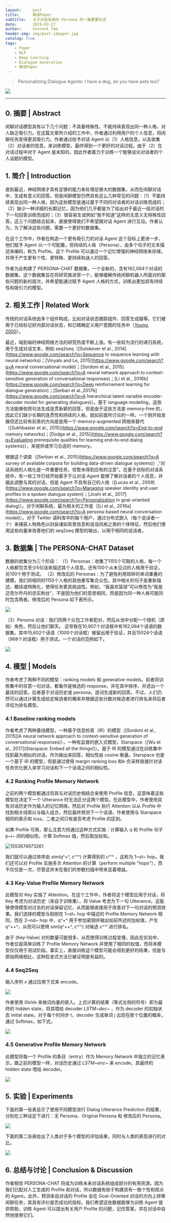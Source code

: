 ```yaml
---
layout:     post
title:      精读Paper
subtitle:   关于对话系统的 Persona 的一篇重要论述
date:       2019-03-27
author:     Vincent Tam
header-img: img/post-jdpaper.jpg
catalog: true
tags:
    - Paper
    - NLP
    - Deep Learning
    - Dialogue Generation
    - 精读Paper
---
```



> Personalizing Dialogue Agents: I have a dog, do you have pets too?

![](https://raw.githubusercontent.com/VincentTam97/_BlogImgStorage/master/images/20190325100307.png)

-----



## 0. 摘要 | Abstract

闲聊对话模型具有以下几个问题：不具备特殊性、不能持续表现出同一种人格、对人缺乏吸引力。在这篇文章所介绍的工作中，作者通过利用用户的个人信息，将闲聊任务变得更具吸引力。作者通过给予对话 Agent 以（1）人格信息，以及收集（2）对话者的信息，来训练模型，最终得到一个更好的对话过程。由于（2）在对话过程中对于 Agent 是未知的，因此作者着力于训练一个能够谈论对话者的个人话题的模型。




## 1. 简介 | Introduction

直到最近，神经网络才具有足够的能力来处理足够大的数据集，从而在闲聊对话中，生成有意义的回答。但是闲聊模型仍然具有这么几种常见的问题：（1）不能持续表现出同一种人格，因为这些模型是通过基于不同的对话者的对话训练而成的；（2）缺少一种详细的长期记忆，因为他们几乎都是为了给出对于最近一段对话的下一句回答训练而成的；（3）很容易生成例如“我不知道”这样的无意义无特殊性回答。这三个问题结合起来，直接使得我们不希望跟对话 Agent 进行互动。作者认为，为了解决这些问题，需要一个更好的数据集。

在这个工作中，作者在构造一个更有吸引力的对话 Agent 这个目标上更进一步，他们赋予 Agent 以一个可配置，但持续的人格（Persona），由多个句子的文本描述来编码，称为 Profile。这个 Profile 可以通过一个记忆增强的神经网络来存储，并用于产生更有个性、更特殊、更持续和迷人的回答。

作者为此构建了 PERSONA-CHAT 数据集，一个全新的，含有162,064个对话的数据集。这个数据集旨在将研究推进至一个，能够缓解传统闲聊机器人所面对的那些问题的新的层次，并希望能通过赋予 Agent 人格的方式，训练出更加具有持续性和吸引力的模型。




## 2. 相关工作 | Related Work

传统的对话系统由多个组件构成，比如对话状态跟踪组件、回答生成器等。它们被用于已经标记好内部对话状态，和已精确定义用户意图的任务中（[Young, 2000](https://royalsocietypublishing.org/doi/pdf/10.1098/rsta.2000.0593)）。

最近，端到端的神经网络方法的研究热度不断上涨。有一些较为流行的递归系统，用于生成对话文本，例如 seq2seq（[Sutskever et al., 2014](https://www.google.com/search?q=Sequence to sequence learning with neural networks)；[Vinyals and Le, 2015](https://www.google.com/search?q=A neural conversational model)；[Sordoni et al., 2015](https://www.google.com/search?q=A neural network approach to context-sensitive generation of conversational responses)；[Li et al., 2016b](https://www.google.com/search?q=Deep reinforcement learning for dialogue generation)；[Serban et al.,2017b](https://www.google.com/search?q=A hierarchical latent variable encoder-decoder model for generating dialogues)）。基于 language modeling，这些方法能够依照句法生成连贯新颖的回答，但是由于这些方法是 memory-free 的，因此它们缺少长期的连贯性和持续的人格，就如前面所讨论的一样。一个刚开始发展但还比较有前景的方向是是用一个 memory-augmented 网络来替代（[Sukhbaatar et al., 2015](https://www.google.com/search?q=End-to-end memory networks)；[Dodge et al., 2015](https://www.google.com/search?q=Evaluating prerequisite qualities for learning end-to-end dialog systems)），来提供或学习合适的 memory。

根据这个调查（[Serban et al., 2015](https://www.google.com/search?q=A survey of available corpora for building data-driven dialogue systems)）,“对话系统的人格化是一件重要任务，但暂未得到应有的注意”。在基于目标的对话系统中，有一些工作已经开始着手于让对话 Agent 能够了解对话者的个人信息，并据此调整与其的对话，但是 Agent 不具有自己的人格（[Lucas et al., 2009](https://www.google.com/search?q=Managing speaker identity and user profiles in a spoken dialogue system)；[Joshi et al., 2017](https://www.google.com/search?q=Personalization in goal-oriented dialog)）。对于闲聊系统，最为相关的工作是（[Li et al., 2016a](https://www.google.com/search?q=A persona-based neural conversation model)）。对于 Twitter 语料库中的每个用户，通过分布式嵌入（每个说话者一个）来捕获人物角色以封装诸如背景信息和说话风格之类的个体特征，然后他们使用这些向量来改善他们的 seq2seq 模型的输出，以用于相同的说话者。




## 3. 数据集 | The PERSONA-CHAT Dataset

数据的收集分为三个阶段：
（1）Personas：收集了1155个可取的人格，每一个人格都包含至少5句话来描述其个人信息。还有100个从未见过的人格用于验证，另100个用于测试。
（2）修改后的 Personas：为了避免利用琐碎的单词重叠的建模，我们将相同的1155个人格的其他重写集合众包，其中相关的句子是重新描述，概括或特殊化，使得任务更具挑战性。例如，“我喜欢篮球”可以修改为“我是迈克尔乔丹的忠实粉丝”，不是因为他们的意思相同，而是因为同一种人格可能同时包含两者。修改后的 Persona 如下表所示。

![](https://raw.githubusercontent.com/VincentTam97/_BlogImgStorage/master/images/20190325163155.png)

（3）Persona 对话：我们将两个众包工作者配对，然后从池中分配一个随机（原始）角色，然后让他们聊天。 这导致在10,907个对话框中有162,064个话语的数据集，其中15,602个话语（1000个对话框）被留出用于验证，并且15024个话语（968个对话框）用于测试。一个对话的范例如下。

![](https://raw.githubusercontent.com/VincentTam97/_BlogImgStorage/master/images/20190325164050.png)




## 4. 模型 | Models

作者考虑了两种不同的模型：ranking models 和 generative models。前者将训练集中的任意一句对话，都看作是候选的 response，并在其中排序，并选出一个最佳的回答。后者基于对话历史或 persona，逐词生成新的回答。不过，人们仍然可以通过计算生成给定候选者的概率并根据这些分数对候选者进行排名来将后者评估为排名模型。

### 4.1 Baseline ranking models

作者考虑了两种基线模型，一种基于信息检索（IR）的模型（[Sordoni et al., 2015](A neural network approach to context-sensitive generation of conversational responses)），一种有监督的嵌入式模型，Starspace（[Wu et al., 2017](Starspace: Embed all the things!)）。基于 IR 的模型通过在训练集中找到最为相似的对话，作为输出来回答，相似性由 cosine 衡量。Starspace 也是一个基于 IR 的模型，但是通过使用 margin ranking loss 和k-负采样直接针对该任务优化嵌入来学习对话和下一个话语之间的相似性。

### 4.2 Ranking Profile Memory Network

之前的两个模型都通过将其与对话历史相结合来使用 Profile 信息，这意味着这些模型在决定下一个 Utterance 时无法区分这两个模型。在此模型中，作者使用具有对话历史作为输入的记忆网络，然后对 Profile 执行 Attention 以从 Profile 中找到相关线索以与输入组合，然后最终预测下一个话语。作者使用与 Starspace 相同的表示和 loss，二者之间只有是否考虑 Profile 的区别。

如果 Profile 可用，那么注意力将通过这种方式实施：计算输入 q 和 Profile 句子 p~i~ 间的相似性，计算 Softmax 值，然后取加权和。

![1553674973261](C:\Users\62727\AppData\Roaming\Typora\typora-user-images\1553674973261.png)

我们就可以通过排序由 *sim*(q^+^, c^‘^) 计算得到的 c^‘^ ，这称为 1~st~ hop。我们还可以对 Profile 实施多次 Attention 的计算（perform multiple "hops"），而不仅仅是一次，尽管这并未在我们的参数扫描中带来显着增益。

### 4.3 Key-Value Profile Memory Network

此模型对 Key 实施了 Attention。在这个工作中，作者将这个模型应用于对话，将 Key 考虑为对话历史（来自于训练集），将 Value 考虑为下一句 Utterance。这能够使得模型对过去的对话保留记忆，从而能够直接用于改善对下一句对话的预测效果。我们选择的模型与刚刚在 1~st~ hop 中描述的 Profile Memory Network 相同，而在 2~nd~ hop 中，q^+^ 用于参加密钥并输出如前所述的加权值，产生 q^++^，从而可以使用 *sim*(q^++^, c^‘^) 对候选 c^‘^ 进行排名。

由于 (Key-Value) 对的数量可能很多，从而使得训练过程变慢，因此在实验中，作者仅是简单训练了 Profile Memory Network 并使用了相同的权值，而将本模型仅仅用于测试阶段。事实上，直接训练这个模型可能会得到更好的结果，但是与原始网络相比，这种启发式方法已被证明是有益的。

### 4.4 Seq2Seq

输入序列 *x* 通过应用下式来 encode。

![](https://raw.githubusercontent.com/VincentTam97/_BlogImgStorage/master/images/20190327170744.png)

作者使用 GloVe 来做词向量的嵌入。上式计算的结果（等式左侧的符号）即为最终的 hidden state，将其喂给 decoder *LSTM~dec~* ，作为 decoder 的初始状态 initial state。对于每个时间步 t，decoder 生成单词 j 出现在那个位置的概率，通过 Softmax，如下式。

![](https://raw.githubusercontent.com/VincentTam97/_BlogImgStorage/master/images/20190327171329.png)

### 4.5 Generative Profile Memory Network

此模型将每一个 Profile 的条目（entry）作为 Memory Network 中独立的记忆表示。跟之前的模型一样，对话历史通过 *LSTM~enc~* 来 encode，其最终的 hidden state 喂给 decoder。

![](https://raw.githubusercontent.com/VincentTam97/_BlogImgStorage/master/images/20190327174345.png)




## 5. 实验 | Experiments

下面的第一张表显示了使用不同模型进行 Dialog Utterance Prediction 的结果，分别在三种设定下进行：无 Persona、Original Persona 和 修改后的 Persona。

![](https://raw.githubusercontent.com/VincentTam97/_BlogImgStorage/master/images/20190327175653.png)

下面的第二张表给出了人类对于多个模型的评估结果，同时与人类的表现进行的对比。

![](https://raw.githubusercontent.com/VincentTam97/_BlogImgStorage/master/images/20190327180714.png)



## 6. 总结与讨论 | Conclusion & Discussion

作者相信 PERSONA-CHAT 将成为训练未来对话系统组成部分的有用资源。因为我们已配对人工生成的 Profile 和对话，所以数据有助于构建具有一致个性和观点的 Agent。此外，预测来自对话的 Profile 会在 Goal-Oriented 对话的方向上转移闲聊任务，其具有评价是否成功的指标。我们希望这些数据能够为训练 Agent 提供帮助，训练 Agent 可以提出有关用户 Profile 的问题，记住答案，并在对话中自然地使用它们。